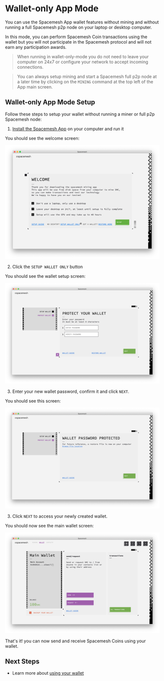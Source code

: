# Wallet-only App Mode


You can use the Spacemesh App wallet features without mining and without running a full Spacemesh p2p node on your laptop or desktop computer.

In this mode, you can perform Spacemesh Coin transactions using the wallet but you will not participate in the Spacemesh protocol and will not earn any participation awards.

> When running in wallet-only-mode you do not need to leave your computer on 24x7 or configure your network to accept incoming connections.

> You can always setup mining and start a Spacemesh full p2p node at a later time by clicking on the `MINING` command at the top left of the App main screen.

## Wallet-only App Mode Setup
Follow these steps to setup your wallet without running a miner or full p2p Spacemesh node:

1. [Install the Spacemesh App](guide/install.md) on your computer and run it

You should see the welcome screen:

![](/images/v1.0/welcome.png)

2. Click the `SETUP WALLET ONLY` button

You should see the wallet setup screen:

![](/images/v1.0/wallet_only_step_1.png)

3. Enter your new wallet password, confirm it and click `NEXT`.

You should see this screen:

![](/images/v1.0/wallet_only_step_2.png)


3. Click `NEXT` to access your newly created wallet.

You should now see the main wallet screen:

![](/images/v1.0/wallet_only_step_3.png)

That's it! you can now send and receive Spacemesh Coins using your wallet.

## Next Steps
- Learn more about [using your wallet](wallet.md)
